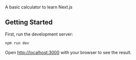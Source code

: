 A basic calculator to learn Next.js

## Getting Started

First, run the development server:

```bash
npm run dev
```

Open [http://localhost:3000](http://localhost:3000) with your browser to see the result.
